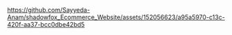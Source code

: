 




https://github.com/Sayyeda-Anam/shadowfox_Ecommerce_Website/assets/152056623/a95a5970-c13c-420f-aa37-bcc0dbe42bd5

